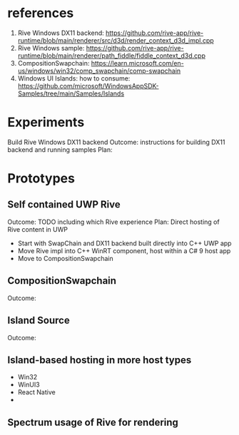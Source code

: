 # references
1. Rive Windows DX11 backend: https://github.com/rive-app/rive-runtime/blob/main/renderer/src/d3d/render_context_d3d_impl.cpp
2. Rive Windows sample: https://github.com/rive-app/rive-runtime/blob/main/renderer/path_fiddle/fiddle_context_d3d.cpp
3. CompositionSwapchain: https://learn.microsoft.com/en-us/windows/win32/comp_swapchain/comp-swapchain
4. Windows UI Islands: how to consume: https://github.com/microsoft/WindowsAppSDK-Samples/tree/main/Samples/Islands

# Experiments

Build Rive Windows DX11 backend
Outcome: instructions for building DX11 backend and running samples
Plan:


# Prototypes

## Self contained UWP Rive
Outcome: TODO including which Rive experience
Plan:
Direct hosting of Rive content in UWP
- Start with SwapChain and DX11 backend built directly into C++ UWP app
- Move Rive impl into C++ WinRT component, host within a C# 9 host app
- Move to CompositionSwapchain

## CompositionSwapchain
Outcome:

## Island Source
Outcome:

## Island-based hosting in more host types
- Win32
- WinUI3
- React Native
- 

## Spectrum usage of Rive for rendering 
